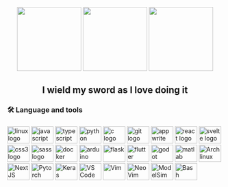  <link rel="stylesheet" type='text/css' href="https://cdn.jsdelivr.net/gh/devicons/devicon@latest/devicon.min.css"  />

<div align="center">
  <img height="150" src="https://media.tenor.com/y2JXkY1pXkwAAAAM/cat-computer.gif"  />
  <img height="150" src="https://github.com/antonrejoe/antonrejoe/assets/89238559/c5848305-4765-48d2-b9ef-bdbf45f94af6" />
  <img height="150" src="https://github.com/antonrejoe/antonrejoe/assets/89238559/80b836b3-5368-48c7-afd8-2da6bf752b54" />

</div>



###

<h2 align="center">I wield my sword as I love doing it </h2>

###

<h3 align="left">🛠 Language and tools</h3>

###

<div align="left">
  <img src="https://cdn.jsdelivr.net/gh/devicons/devicon/icons/linux/linux-original.svg" height="40" width="52" alt="linux logo"  />
  <img src="https://cdn.jsdelivr.net/gh/devicons/devicon/icons/javascript/javascript-original.svg" height="40" width="52" alt="javascript logo"  />
  <img src="https://cdn.jsdelivr.net/gh/devicons/devicon/icons/typescript/typescript-original.svg" height="40" width="52" alt="typescript logo"  />
  <img src="https://cdn.jsdelivr.net/gh/devicons/devicon@latest/icons/python/python-original.svg" height="40" width="52" alt="python logo" />        
  <img src="https://cdn.jsdelivr.net/gh/devicons/devicon/icons/c/c-original.svg" height="40" width="52" alt="c logo"/>
  
          
  <img src="https://cdn.jsdelivr.net/gh/devicons/devicon/icons/git/git-original.svg" height="40" width="52" alt="git logo"  />
  <img src="https://cdn.jsdelivr.net/gh/devicons/devicon/icons/appwrite/appwrite-original.svg" height="40" width="52" alt="appwrite logo"  />
  <img src="https://cdn.jsdelivr.net/gh/devicons/devicon/icons/react/react-original.svg" height="40" width="52" alt="react logo"  />
  <img src="https://cdn.jsdelivr.net/gh/devicons/devicon/icons/svelte/svelte-original.svg" height="40" width="52" alt="svelte logo"  />
  <img src="https://cdn.jsdelivr.net/gh/devicons/devicon/icons/css3/css3-original.svg" height="40" width="52" alt="css3 logo" />
  <img src="https://cdn.jsdelivr.net/gh/devicons/devicon/icons/sass/sass-original.svg" height="40" width="52" alt="sass logo"  />
  <img src="https://cdn.jsdelivr.net/gh/devicons/devicon/icons/docker/docker-plain.svg" height="40" width="52" alt="docker logo"  />
  <img src="https://cdn.jsdelivr.net/gh/devicons/devicon/icons/arduino/arduino-original-wordmark.svg" height="40" width="52" alt="arduino logo" />
  <img src="https://cdn.jsdelivr.net/gh/devicons/devicon@latest/icons/flask/flask-original.svg" height="40" width="52" style="background-color: #fff;" alt="flask" />  
  <img src="https://cdn.jsdelivr.net/gh/devicons/devicon@latest/icons/flutter/flutter-original.svg" height="40" width="52" alt="flutter" />  
  <img src="https://cdn.jsdelivr.net/gh/devicons/devicon@latest/icons/godot/godot-original.svg" height="40" width="52" alt="godot" />
  <img src="https://cdn.jsdelivr.net/gh/devicons/devicon@latest/icons/matlab/matlab-original.svg" height="40" width="52" alt="matlab" />
  <img src="https://cdn.jsdelivr.net/gh/devicons/devicon@latest/icons/archlinux/archlinux-original.svg" height="40" width="52" alt="Arch linux" />
  <img src="https://cdn.jsdelivr.net/gh/devicons/devicon@latest/icons/nextjs/nextjs-original.svg" height="40" width="52" alt="Next JS"  />
  <img src="https://cdn.jsdelivr.net/gh/devicons/devicon@latest/icons/pytorch/pytorch-original.svg" height="40" width="52" alt="Pytorch" />
  <img src="https://cdn.jsdelivr.net/gh/devicons/devicon@latest/icons/keras/keras-original.svg" height="40" width="52" alt="Keras" />
  <img src="https://cdn.jsdelivr.net/gh/devicons/devicon@latest/icons/vscode/vscode-original.svg"  height="40" width="52" alt="VS Code" />
  <img src="https://cdn.jsdelivr.net/gh/devicons/devicon@latest/icons/vim/vim-original.svg" height="40" width="52" alt="Vim" />
  <img src="https://cdn.jsdelivr.net/gh/devicons/devicon@latest/icons/neovim/neovim-original.svg" height="40" width="52" alt="NeoVim" />
  <img src="https://github.com/user-attachments/assets/d0bf3c69-2f10-478c-af37-2f11fd21888a" height="40" width="52" alt="ModelSim" />
  <img src="https://cdn.jsdelivr.net/gh/devicons/devicon@latest/icons/bash/bash-original.svg" height="40" width="52" alt="Bash"/>
          
          
          

          
          
  
          
          

          
  
            
                  
</div>

###



###

</div>

###


